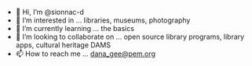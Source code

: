 - 👋 Hi, I’m @sionnac-d
- 👀 I’m interested in ... libraries, museums, photography
- 🌱 I’m currently learning ... the basics
- 💞️ I’m looking to collaborate on ... open source library programs, library apps, cultural heritage DAMS
- 📫 How to reach me ... dana_gee@pem.org

<!---
sionnac-d/sionnac-d is a ✨ special ✨ repository because its `README.md` (this file) appears on your GitHub profile.
You can click the Preview link to take a look at your changes.
--->

